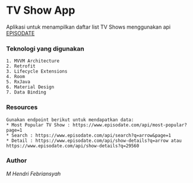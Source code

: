 # TV Show App

Aplikasi untuk menampilkan daftar list TV Shows menggunakan api [EPISODATE](https://www.episodate.com/)

### Teknologi yang digunakan
    
	1. MVVM Architecture
	2. Retrofit
	3. Lifecycle Extensions
	4. Room
	5. RxJava
	6. Material Design
	7. Data Binding
    
### Resources

	Gunakan endpoint berikut untuk mendapatkan data:
	* Most Popular TV Show : https://www.episodate.com/api/most-popular?page=1
	* Search : https://www.episodate.com/api/search?q=arrow&page=1
	* Detail : https://www.episodate.com/api/show-details?q=arrow atau https://www.episodate.com/api/show-details?q=29560
		
### Author
_M Hendri Febriansyah_